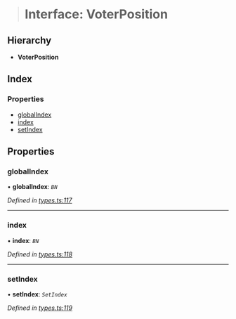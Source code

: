 > # Interface: VoterPosition

## Hierarchy

* **VoterPosition**

## Index

### Properties

* [globalIndex](_types_.voterposition.md#globalindex)
* [index](_types_.voterposition.md#index)
* [setIndex](_types_.voterposition.md#setindex)

## Properties

###  globalIndex

• **globalIndex**: *`BN`*

*Defined in [types.ts:117](https://github.com/polkadot-js/api/blob/fbd6bf1/packages/api-derive/src/types.ts#L117)*

___

###  index

• **index**: *`BN`*

*Defined in [types.ts:118](https://github.com/polkadot-js/api/blob/fbd6bf1/packages/api-derive/src/types.ts#L118)*

___

###  setIndex

• **setIndex**: *`SetIndex`*

*Defined in [types.ts:119](https://github.com/polkadot-js/api/blob/fbd6bf1/packages/api-derive/src/types.ts#L119)*